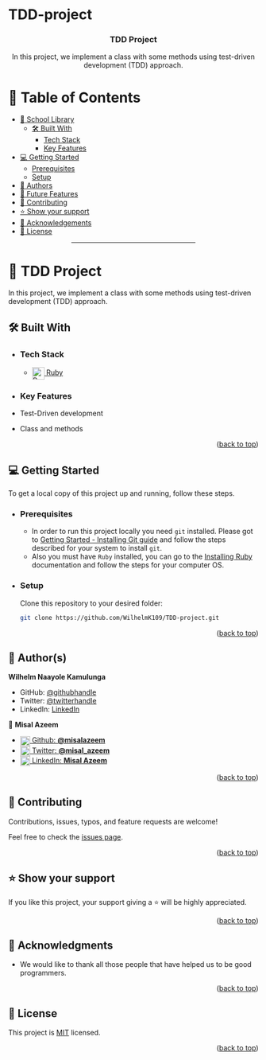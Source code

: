 # TDD-project

<a name="readme-top"></a>

<div align="center">

### TDD Project

In this project, we implement a class with some methods using test-driven development (TDD) approach.

</div>

# 📗 Table of Contents

- [📨 School Library](#about-project)
  - [🛠 Built With](#built-with)
    - [Tech Stack](#tech-stack)
    - [Key Features](#key-features)
- [💻 Getting Started](#getting-started)
  - [Prerequisites](#prerequisites)
  - [Setup](#setup)
- [👥 Authors](#authors)
- [🔭 Future Features](#future-features)
- [🤝 Contributing](#contributing)
- [⭐️ Show your support](#support)
- [🙏 Acknowledgements](#acknowledgements)
- [📝 License](#license)

<div align="center"><hr width="250px"/></div>

# 📨 TDD Project <a name="about-project"></a>

In this project, we implement a class with some methods using test-driven development (TDD) approach.

## 🛠 Built With <a name="built-with"></a>

- ### Tech Stack <a name="tech-stack"></a>

  <ul>
    <li>
      <a href="https://www.ruby-lang.org/en/">
      <img align="center" width="25px" src="https://cdn.freebiesupply.com/logos/large/2x/ruby-logo-png-transparent.png" alt="Ruby logo" />
      Ruby
      </a>
    </li>
  </ul>

<!-- Features -->

- ### Key Features <a name="key-features"></a>

- Test-Driven development
- Class and methods

<p align="right">(<a href="#readme-top">back to top</a>)</p>

<!-- LIVE DEMO

## 🚀 Live Demo <a name="live-demo"></a>

> Add a link to your deployed project.

- [Live Demo Link](<replace-with-your-deployment-URL>)

<p align="right">(<a href="#readme-top">back to top</a>)</p>
-->
<!-- GETTING STARTED -->

## 💻 Getting Started <a name="getting-started"></a>

To get a local copy of this project up and running, follow these steps.

- ### Prerequisites

  - In order to run this project locally you need `git` installed. Please got to [Getting Started - Installing Git guide](https://git-scm.com/book/en/v2/Getting-Started-Installing-Git) and follow the steps described for your system to install `git`.
  - Also you must have `Ruby` installed, you can go to the [Installing Ruby](https://www.ruby-lang.org/en/documentation/installation/) documentation and follow the steps for your computer OS.

- ### Setup

  Clone this repository to your desired folder:

  ```sh
  git clone https://github.com/WilhelmK109/TDD-project.git

  ```

<p align="right">(<a href="#readme-top">back to top</a>)</p>

<!-- AUTHORS -->

## 👥 Author(s) <a name="authors"></a>

**Wilhelm Naayole Kamulunga**

- GitHub: [@githubhandle](https://github.com/WilhelmK109)
- Twitter: [@twitterhandle](https://twitter.com/ActiveK7)
- LinkedIn: [LinkedIn](https://www.linkedin.com/in/wilhelm-kamulunga-613675114/)

👤 **Misal Azeem**

<ul>
  <li>
      <a href="https://github.com/misalazeem">
      <img align="center" width="20px" src="https://upload.wikimedia.org/wikipedia/commons/2/24/Github_logo_svg.svg" alt="github logo" />
      Github: <b>@misalazeem</b>
      </a>
    </li>
    <li>
      <a href="https://twitter.com/misal_azeem">
      <img align="center" width="20px" src="https://upload.wikimedia.org/wikipedia/commons/6/6f/Logo_of_Twitter.svg" alt="twitter logo" />
      Twitter: <b>@misal_azeem</b>
      </a>
    </li>
    <li>
      <a href="https://linkedin.com/in/misal-azeem/">
      <img align="center" width="20px" src="https://upload.wikimedia.org/wikipedia/commons/c/ca/LinkedIn_logo_initials.png" alt="linkedin logo" />
      LinkedIn: <b>Misal Azeem</b>
      </a>
    </li>
</ul>

<p align="right">(<a href="#readme-top">back to top</a>)</p>

<!-- FUTURE FEATURES -->

<!-- ## 🔭 Future Features <a name="future-features"></a>

- Add further functionalities
- Add styles.

<p align="right">(<a href="#readme-top">back to top</a>)</p> -->

<!-- CONTRIBUTING -->

## 🤝 Contributing <a name="contributing"></a>

Contributions, issues, typos, and feature requests are welcome!

Feel free to check the [issues page](../../issues/).

<p align="right">(<a href="#readme-top">back to top</a>)</p>

<!-- SUPPORT -->

## ⭐️ Show your support <a name="support"></a>

If you like this project, your support giving a ⭐ will be highly appreciated.

<p align="right">(<a href="#readme-top">back to top</a>)</p>

<!-- ACKNOWLEDGEMENTS -->

## 🙏 Acknowledgments <a name="acknowledgements"></a>

- We would like to thank all those people that have helped us to be good programmers.

<p align="right">(<a href="#readme-top">back to top</a>)</p>

<!-- FAQ (optional)

## ❓ FAQ <a name="faq"></a>

> Add at least 2 questions new developers would ask when they decide to use your project.

- **[Question_1]**

  - [Answer_1]

- **[Question_2]**

  - [Answer_2]

<p align="right">(<a href="#readme-top">back to top</a>)</p>
-->
<!-- LICENSE -->

## 📝 License <a name="license"></a>

This project is [MIT](./LICENSE) licensed.

<p align="right">(<a href="#readme-top">back to top</a>)</p>
